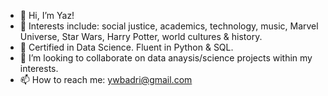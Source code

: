 - 👋 Hi, I’m Yaz!
- 👀 Interests include: social justice, academics, technology, music, Marvel Universe, Star Wars, Harry Potter, world cultures & history.
- 🌱 Certified in Data Science. Fluent in Python & SQL.
- 💞️ I’m looking to collaborate on data anaysis/science projects within my interests.
- 📫 How to reach me: ywbadri@gmail.com

<!---
yazbadri/yazbadri is a ✨ special ✨ repository because its `README.md` (this file) appears on your GitHub profile.
You can click the Preview link to take a look at your changes.
--->
